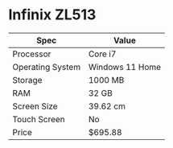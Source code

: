 # Infinix ZL513

| Spec | Value |
|---|---|
| Processor | Core i7 |
| Operating System | Windows 11 Home |
| Storage | 1000 MB |
| RAM | 32 GB |
| Screen Size | 39.62 cm |
| Touch Screen | No |
| Price | $695.88 |
